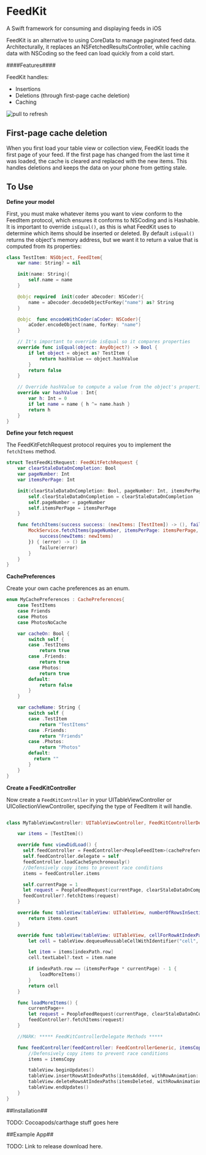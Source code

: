 # FeedKit
A Swift framework for consuming and displaying feeds in iOS

FeedKit is an alternative to using CoreData to manage paginated feed data. Architecturally, it replaces an NSFetchedResultsController, while caching data with NSCoding so the feed can load quickly from a cold start.

####Features####

FeedKit handles:

* Insertions
* Deletions (through first-page cache deletion)
* Caching

![pull to refresh](https://github.com/electricobjects/FeedKit/raw/master/ReadMe_Images/pull_to_refresh.gif)

## First-page cache deletion ##

When you first load your table view or collection view, FeedKit loads the first page of your feed. If the first page has changed from the last time it was loaded, the cache is cleared and replaced with the new items. This handles deletions and keeps the data on your phone from getting stale.



## To Use

**Define your model**

First, you must make whatever items you want to view conform to the FeedItem protocol, which ensures it conforms to NSCoding and is Hashable. It is important to override `isEqual()`, as this is what FeedKit uses to determine which items should be inserted or deleted. By default `isEqual()` returns the object's memory address, but we want it to return a value that is computed from its properties:

```swift
class TestItem: NSObject, FeedItem{
    var name: String? = nil

    init(name: String){
        self.name = name
    }

    @objc required  init(coder aDecoder: NSCoder){
        name = aDecoder.decodeObjectForKey("name") as? String
    }

    @objc  func encodeWithCoder(aCoder: NSCoder){
        aCoder.encodeObject(name, forKey: "name")
    }

    // It's important to override isEqual so it compares properties
    override func isEqual(object: AnyObject?) -> Bool {
        if let object = object as? TestItem {
            return hashValue == object.hashValue
        }
        return false
    }

    // Override hashValue to compute a value from the object's properties
    override var hashValue : Int{
        var h: Int = 0
        if let name = name { h ^= name.hash }
        return h
    }
}
```

**Define your fetch request**

The FeedKitFetchRequest protocol requires you to implement the `fetchItems` method.

```swift
struct TestFeedKitRequest: FeedKitFetchRequest {
    var clearStaleDataOnCompletion: Bool
    var pageNumber: Int
    var itemsPerPage: Int

    init(clearStaleDataOnCompletion: Bool, pageNumber: Int, itemsPerPage: Int){
        self.clearStaleDataOnCompletion = clearStaleDataOnCompletion
        self.pageNumber = pageNumber
        self.itemsPerPage = itemsPerPage
    }

    func fetchItems(success success: (newItems: [TestItem]) -> (), failure: (NSError) -> ()) {
        MockService.fetchItems(pageNumber, itemsPerPage: itemsPerPage, parameters: nil, success: { (newItems) -> () in
            success(newItems: newItems)
        }) { (error) -> () in
            failure(error)
        }
    }
}
```
**CachePreferences**

Create your own cache preferences as an enum.

```swift
enum MyCachePreferences : CachePreferences{
    case TestItems
    case Friends
    case Photos
    case PhotosNoCache

    var cacheOn: Bool {
        switch self {
        case .TestItems
            return true
        case .Friends:
            return true
        case Photos:
            return true
        default:
            return false
        }
    }

    var cacheName: String {
        switch self {
        case .TestItem
            return "TestItems"
        case .Friends:
            return "Friends"
        case .Photos:
            return "Photos"
        default:
          return ""
        }
    }
}
```

**Create a FeedKitController**

Now create a `FeedKitController` in your UITableViewController or UICollectionViewController, specifying the type of FeedItem it will handle.

```swift

class MyTableViewController: UITableViewController, FeedKitControllerDelegate {

    var items = [TestItem]()

    override func viewDidLoad() {
      self.feedController = FeedController<PeopleFeedItem>(cachePreferences: MyCachePreferences.TestItems, section: 0)
      self.feedController.delegate = self
      feedController.loadCacheSynchronously()
      //Defensively copy items to prevent race conditions
      items = feedController.items

      self.currentPage = 1
      let request = PeopleFeedRequest(currentPage, clearStaleDataOnCompletion: true, count: itemsPerPage)
      feedController?.fetchItems(request)
    }

    override func tableView(tableView: UITableView, numberOfRowsInSection section: Int) -> Int {
        return items.count
    }

    override func tableView(tableView: UITableView, cellForRowAtIndexPath indexPath: NSIndexPath) -> UITableViewCell {
        let cell = tableView.dequeueReusableCellWithIdentifier("cell", forIndexPath: indexPath)

        let item = items[indexPath.row]
        cell.textLabel?.text = item.name

        if indexPath.row == (itemsPerPage * currentPage) - 1 {
            loadMoreItems()
        }
        return cell
    }

    func loadMoreItems() {
        currentPage++
        let request = PeopleFeedRequest(currentPage, clearStaleDataOnCompletion: false, count: itemsPerPage)
        feedController?.fetchItems(request)
    }

    //MARK: ***** FeedKitControllerDelegate Methods *****

    func feedController(feedController: FeedControllerGeneric, itemsCopy: [AnyObject], itemsAdded: [NSIndexPath], itemsDeleted: [NSIndexPath]) {
        //Defensively copy items to prevent race conditions
        items = itemsCopy  

        tableView.beginUpdates()
        tableView.insertRowsAtIndexPaths(itemsAdded, withRowAnimation: UITableViewRowAnimation.Automatic)
        tableView.deleteRowsAtIndexPaths(itemsDeleted, withRowAnimation: UITableViewRowAnimation.Automatic)
        tableView.endUpdates()
    }
}
```


##Installation##

TODO: Cocoapods/carthage stuff goes here

##Example App##

TODO: Link to release download here.
